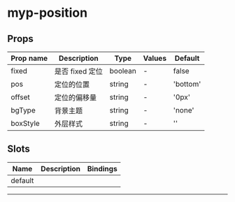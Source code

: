 # myp-position

## Props

| Prop name | Description     | Type    | Values | Default  |
| --------- | --------------- | ------- | ------ | -------- |
| fixed     | 是否 fixed 定位 | boolean | -      | false    |
| pos       | 定位的位置      | string  | -      | 'bottom' |
| offset    | 定位的偏移量    | string  | -      | '0px'    |
| bgType    | 背景主题        | string  | -      | 'none'   |
| boxStyle  | 外层样式        | string  | -      | ''       |

## Slots

| Name    | Description | Bindings |
| ------- | ----------- | -------- |
| default |             |          |

---
